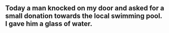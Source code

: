 ## Today a man knocked on my door and asked for a small donation towards the local swimming pool. I gave him a glass of water.
